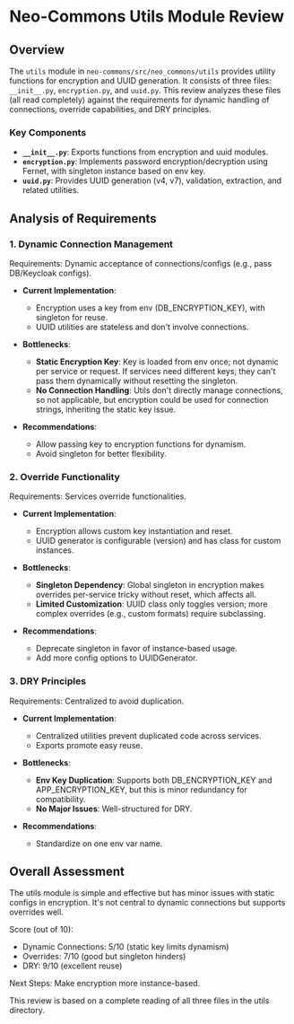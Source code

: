 # Neo-Commons Utils Module Review

## Overview
The `utils` module in `neo-commons/src/neo_commons/utils` provides utility functions for encryption and UUID generation. It consists of three files: `__init__.py`, `encryption.py`, and `uuid.py`. This review analyzes these files (all read completely) against the requirements for dynamic handling of connections, override capabilities, and DRY principles.

### Key Components
- **`__init__.py`**: Exports functions from encryption and uuid modules.
- **`encryption.py`**: Implements password encryption/decryption using Fernet, with singleton instance based on env key.
- **`uuid.py`**: Provides UUID generation (v4, v7), validation, extraction, and related utilities.

## Analysis of Requirements

### 1. Dynamic Connection Management
Requirements: Dynamic acceptance of connections/configs (e.g., pass DB/Keycloak configs).

- **Current Implementation**:
  - Encryption uses a key from env (DB_ENCRYPTION_KEY), with singleton for reuse.
  - UUID utilities are stateless and don't involve connections.

- **Bottlenecks**:
  - **Static Encryption Key**: Key is loaded from env once; not dynamic per service or request. If services need different keys, they can't pass them dynamically without resetting the singleton.
  - **No Connection Handling**: Utils don't directly manage connections, so not applicable, but encryption could be used for connection strings, inheriting the static key issue.

- **Recommendations**:
  - Allow passing key to encryption functions for dynamism.
  - Avoid singleton for better flexibility.

### 2. Override Functionality
Requirements: Services override functionalities.

- **Current Implementation**:
  - Encryption allows custom key instantiation and reset.
  - UUID generator is configurable (version) and has class for custom instances.

- **Bottlenecks**:
  - **Singleton Dependency**: Global singleton in encryption makes overrides per-service tricky without reset, which affects all.
  - **Limited Customization**: UUID class only toggles version; more complex overrides (e.g., custom formats) require subclassing.

- **Recommendations**:
  - Deprecate singleton in favor of instance-based usage.
  - Add more config options to UUIDGenerator.

### 3. DRY Principles
Requirements: Centralized to avoid duplication.

- **Current Implementation**:
  - Centralized utilities prevent duplicated code across services.
  - Exports promote easy reuse.

- **Bottlenecks**:
  - **Env Key Duplication**: Supports both DB_ENCRYPTION_KEY and APP_ENCRYPTION_KEY, but this is minor redundancy for compatibility.
  - **No Major Issues**: Well-structured for DRY.

- **Recommendations**:
  - Standardize on one env var name.

## Overall Assessment
The utils module is simple and effective but has minor issues with static configs in encryption. It's not central to dynamic connections but supports overrides well.

Score (out of 10):
- Dynamic Connections: 5/10 (static key limits dynamism)
- Overrides: 7/10 (good but singleton hinders)
- DRY: 9/10 (excellent reuse)

Next Steps: Make encryption more instance-based.

This review is based on a complete reading of all three files in the utils directory.
